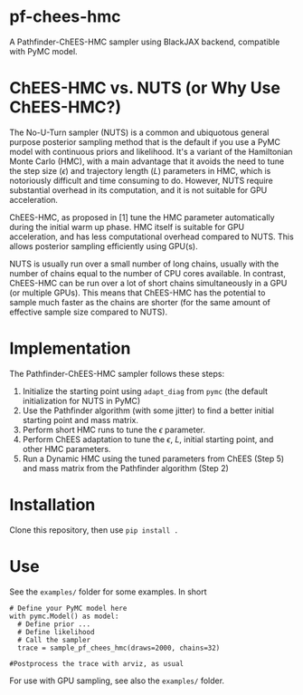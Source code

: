 # pf-chees-hmc
A Pathfinder-ChEES-HMC sampler using BlackJAX backend, compatible with PyMC model.

# ChEES-HMC vs. NUTS (or Why Use ChEES-HMC?)
The No-U-Turn sampler (NUTS) is a common and ubiquotous general purpose posterior sampling method that is the default if you use a PyMC model with continuous priors and likelihood.
It's a variant of the Hamiltonian Monte Carlo (HMC), with a main advantage that it avoids the need to tune the step size ($\epsilon$) and trajectory length ($L$) parameters in HMC, which is notoriously difficult and time consuming to do.
However, NUTS require substantial overhead in its computation, and it is not suitable for GPU acceleration.

ChEES-HMC, as proposed in [1] tune the HMC parameter automatically during the initial warm up phase.
HMC itself is suitable for GPU acceleration, and has less computational overhead compared to NUTS.
This allows posterior sampling efficiently using GPU(s).

NUTS is usually run over a small number of long chains, usually with the number of chains equal to the number of CPU cores available.
In contrast, ChEES-HMC can be run over a lot of short chains simultaneously in a GPU (or multiple GPUs).
This means that ChEES-HMC has the potential to sample much faster as the chains are shorter (for the same amount of effective sample size compared to NUTS).

# Implementation
The Pathfinder-ChEES-HMC sampler follows these steps:
1. Initialize the starting point using `adapt_diag` from `pymc` (the default initialization for NUTS in PyMC)
2. Use the Pathfinder algorithm (with some jitter) to find a better initial starting point and mass matrix.
3. Perform short HMC runs to tune the $\epsilon$ parameter.
4. Perform ChEES adaptation to tune the $\epsilon$, $L$, initial starting point, and other HMC parameters.
5. Run a Dynamic HMC using the tuned parameters from ChEES (Step 5) and mass matrix from the Pathfinder algorithm (Step 2)

# Installation
Clone this repository, then use `pip install .`

# Use
See the `examples/` folder for some examples. In short
```
# Define your PyMC model here
with pymc.Model() as model:
  # Define prior ...
  # Define likelihood
  # Call the sampler
  trace = sample_pf_chees_hmc(draws=2000, chains=32)

#Postprocess the trace with arviz, as usual
```

For use with GPU sampling, see also the `examples/` folder.


